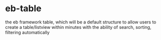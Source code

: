 # eb-table
the eb framework table, which will be a default structure to allow users to create a table/listview within minutes with the ability of search, sorting, filtering automatically
